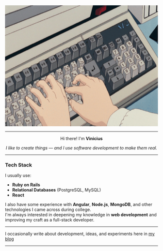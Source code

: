 <p align="center">
  <img height="400em" src="https://github.com/ViniciusLisboa07/ViniciusLisboa07/blob/main/tech.gif" alt="Coding animation" />
</p>

<hr>

<p align="center">Hi there! I'm <b>Vinicius</b></p>
<p align="center">
  <i>I like to create things — and I use software development to make them real.</i>
</p>

<hr>

### Tech Stack

I usually use:

- **Ruby on Rails**
- **Relational Databases** (PostgreSQL, MySQL)
- **React**

I also have some experience with **Angular**, **Node.js**, **MongoDB**, and other technologies I came across during college.  
I'm always interested in deepening my knowledge in **web development** and improving my craft as a full-stack developer.

<hr>

I occasionally write about development, ideas, and experiments here in [my blog](https://viniciuslisboa07.github.io/blog)

<hr>
